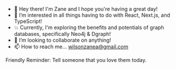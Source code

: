 - 👋 Hey there! I'm Zane and I hope you're having a great day!
- 👀 I’m interested in all things having to do with React, Next.js, and TypeScript!
- 💥 Currently, I'm exploring the benefits and potentials of graph databases, specifically Neo4j & Dgraph!
- 💞️ I’m looking to collaborate on anything!
- 📫 How to reach me... wilsonzanea@gmail.com

Friendly Reminder: Tell someone that you love them today.

<!---
zaneaw/zaneaw is a ✨ special ✨ repository because its `README.md` (this file) appears on your GitHub profile.
You can click the Preview link to take a look at your changes.
--->
